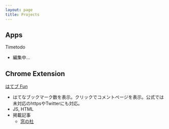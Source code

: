 ```yaml
---
layout: page
title: Projects
---
```


## Apps
Timetodo
- 編集中...

## Chrome Extension
[はてブ Fun]((https://chrome.google.com/webstore/detail/pciiaopinciigecgmkjeedgkhblmbmnk))
- はてなブックマーク数を表示。クリックでコメントページを表示。公式では未対応のhttpsやTwitterにも対応。
- JS, HTML
- 掲載記事
  - [窓の杜](https://forest.watch.impress.co.jp/docs/review/1150377.html)
